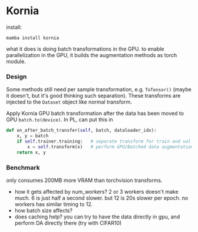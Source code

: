 # Kornia

install:
```
mamba install kornia
```

what it does is doing batch transformations in the GPU. to enable parallelization in the GPU, it builds the augmentation methods as torch module.

### Design
Some methods still need per sample transformation, e.g. `ToTensor()` (maybe it doesn't, but it's good thinking such separation). These transforms are injected to the `Dataset` object like normal transform.

Apply Kornia GPU batch transformation after the data has been moved to GPU `batch.to(device)`. In PL, can put this in

```python
def on_after_batch_transfer(self, batch, dataloader_idx):
    x, y = batch
    if self.trainer.training:   # separate transform for train and val dl
        x = self.transform(x)   # perform GPU/Batched data augmentation
    return x, y
```

### Benchmark
only consumes 200MB more VRAM than torchvision transforms.

- how it gets affected by num_workers? 2 or 3 workers doesn't make much. 6 is just half a second slower. but 12 is 20s slower per epoch. no workers has similar timing to 12.
- how batch size affects?
- does caching help? you can try to have the data directly in gpu, and perform DA directly there (try with CIFAR10)